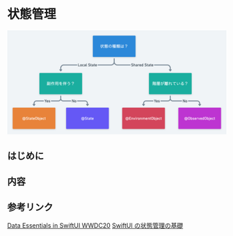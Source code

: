 # 状態管理

![状態管理フローチャート](/images/状態管理/image20230813-191526.png)

## はじめに

## 内容

## 参考リンク

[Data Essentials in SwiftUI WWDC20](https://developer.apple.com/videos/play/wwdc2020/10040)
[SwiftUI の状態管理の基礎](https://zenn.dev/ueshun/articles/2b26aaad40d6a3)
